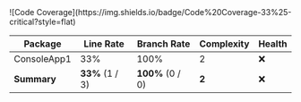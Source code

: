 <StartEdit>     
![Code Coverage](https://img.shields.io/badge/Code%20Coverage-33%25-critical?style=flat)

Package | Line Rate | Branch Rate | Complexity | Health
-------- | --------- | ----------- | ---------- | ------
ConsoleApp1 | 33% | 100% | 2 | ❌
**Summary** | **33%** (1 / 3) | **100%** (0 / 0) | **2** | ❌
<EndEdit>
